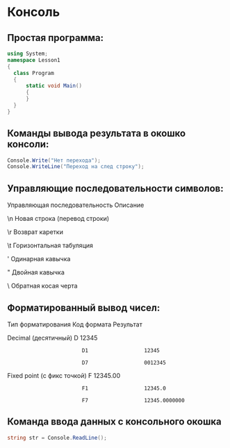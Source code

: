 # Консоль

## Простая программа:
```csharp
using System;
namespace Lesson1
{
  class Program
  {
      static void Main()
      {
      }
  }
}
```

## Команды вывода результата в окошко консоли:
```csharp
Console.Write("Нет перехода");
Console.WriteLine("Переход на след строку");
```

## Управляющие последовательности символов:
Управляющая последовательность      Описание

\n                                  Новая строка (перевод строки) 

\r                                  Возврат каретки

\t                                  Горизонтальная табуляция

\'                                  Одинарная кавычка

\"                                  Двойная кавычка

\\                                  Обратная косая черта

## Форматированный вывод чисел:
Тип форматирования          Код формата         Результат

Decimal (десятичный)        D                   12345

                            D1                  12345
                            
                            D7                  0012345
                            
Fixed point (с фикс точкой) F                   12345.00

                            F1                  12345.0
                            
                            F7                  12345.0000000

## Команда ввода данных с консольного окошка
```csharp
string str = Console.ReadLine();
```








